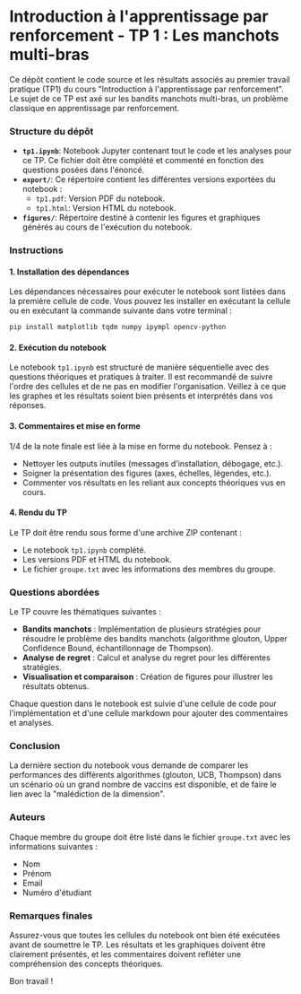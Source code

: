 # Introduction à l'apprentissage par renforcement - TP 1 : Les manchots multi-bras

Ce dépôt contient le code source et les résultats associés au premier travail pratique (TP1) du cours "Introduction à l'apprentissage par renforcement". Le sujet de ce TP est axé sur les bandits manchots multi-bras, un problème classique en apprentissage par renforcement.

### Structure du dépôt

- **`tp1.ipynb`**: Notebook Jupyter contenant tout le code et les analyses pour ce TP. Ce fichier doit être complété et commenté en fonction des questions posées dans l'énoncé.
- **`export/`**: Ce répertoire contient les différentes versions exportées du notebook :
  - `tp1.pdf`: Version PDF du notebook.
  - `tp1.html`: Version HTML du notebook.
- **`figures/`**: Répertoire destiné à contenir les figures et graphiques générés au cours de l'exécution du notebook.

### Instructions

#### 1. Installation des dépendances

Les dépendances nécessaires pour exécuter le notebook sont listées dans la première cellule de code. Vous pouvez les installer en exécutant la cellule ou en exécutant la commande suivante dans votre terminal :

```bash
pip install matplotlib tqdm numpy ipympl opencv-python
```

#### 2. Exécution du notebook

Le notebook `tp1.ipynb` est structuré de manière séquentielle avec des questions théoriques et pratiques à traiter. Il est recommandé de suivre l'ordre des cellules et de ne pas en modifier l'organisation. Veillez à ce que les graphes et les résultats soient bien présents et interprétés dans vos réponses.

#### 3. Commentaires et mise en forme

1/4 de la note finale est liée à la mise en forme du notebook. Pensez à :
- Nettoyer les outputs inutiles (messages d'installation, débogage, etc.).
- Soigner la présentation des figures (axes, échelles, légendes, etc.).
- Commenter vos résultats en les reliant aux concepts théoriques vus en cours.

#### 4. Rendu du TP

Le TP doit être rendu sous forme d'une archive ZIP contenant :
- Le notebook `tp1.ipynb` complété.
- Les versions PDF et HTML du notebook.
- Le fichier `groupe.txt` avec les informations des membres du groupe.

### Questions abordées

Le TP couvre les thématiques suivantes :
- **Bandits manchots** : Implémentation de plusieurs stratégies pour résoudre le problème des bandits manchots (algorithme glouton, Upper Confidence Bound, échantillonnage de Thompson).
- **Analyse de regret** : Calcul et analyse du regret pour les différentes stratégies.
- **Visualisation et comparaison** : Création de figures pour illustrer les résultats obtenus.

Chaque question dans le notebook est suivie d'une cellule de code pour l'implémentation et d'une cellule markdown pour ajouter des commentaires et analyses.

### Conclusion

La dernière section du notebook vous demande de comparer les performances des différents algorithmes (glouton, UCB, Thompson) dans un scénario où un grand nombre de vaccins est disponible, et de faire le lien avec la "malédiction de la dimension".

### Auteurs

Chaque membre du groupe doit être listé dans le fichier `groupe.txt` avec les informations suivantes :
- Nom
- Prénom
- Email
- Numéro d'étudiant

### Remarques finales

Assurez-vous que toutes les cellules du notebook ont bien été exécutées avant de soumettre le TP. Les résultats et les graphiques doivent être clairement présentés, et les commentaires doivent refléter une compréhension des concepts théoriques.

Bon travail !

